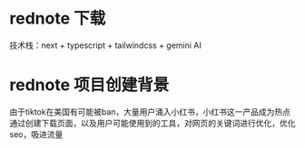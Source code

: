 # rednote 下载
技术栈：next + typescript + tailwindcss + gemini AI

# rednote 项目创建背景
由于tiktok在美国有可能被ban，大量用户涌入小红书，小红书这一产品成为热点
通过创建下载页面，以及用户可能使用到的工具，对网页的关键词进行优化，优化seo，吸进流量